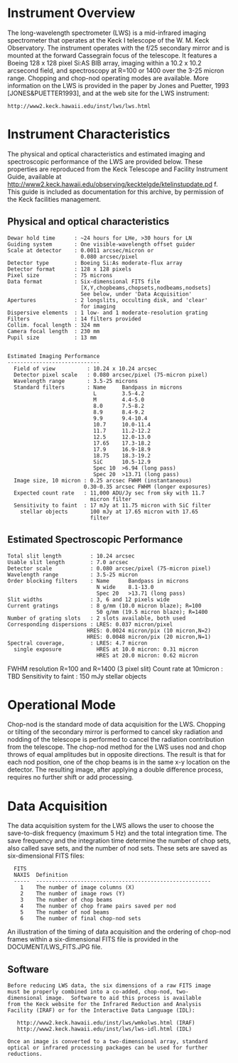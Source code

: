Instrument Overview
===================
  The long-wavelength spectrometer (LWS) is a mid-infrared imaging
  spectrometer that operates at the Keck I telescope of the W. M.
  Keck Observatory.  The instrument operates with the f/25 secondary
  mirror and is mounted at the forward Cassegrain focus of the
  telescope. It features a Boeing 128 x 128 pixel Si:AS BIB array,
  imaging within a 10.2 x 10.2 arcsecond field, and spectroscopy at
  R=100 or 1400 over the 3-25 micron range.  Chopping and chop-nod
  operating modes are available.  More information on the LWS is
  provided in the paper by Jones and Puetter, 1993
  [JONES&PUETTER1993], and at the web site for the LWS instrument:

    http://www2.keck.hawaii.edu/inst/lws/lws.html


Instrument Characteristics
==========================
  The physical and optical characteristics and estimated imaging and
  spectroscopic performance of the LWS  are provided below. These
  properties are reproduced from the Keck Telescope and Facility
  Instrument Guide, available at
  http://www2.keck.hawaii.edu/observing/kecktelgde/ktelinstupdate.pd
  f. This guide is included as documentation for this archive, by
  permission of the Keck facilities management.


  Physical and optical characteristics
  ------------------------------------
    Dewar hold time      : ~24 hours for LHe, >30 hours for LN
    Guiding system       : One visible-wavelength offset guider
    Scale at detector    : 0.0011 arcsec/micron or
                           0.080 arcsec/pixel
    Detector type        : Boeing Si:As moderate-flux array
    Detector format      : 128 x 128 pixels
    Pixel size           : 75 microns
    Data format          : Six-dimensional FITS file
                           [X,Y,chopbeams,chopsets,nodbeams,nodsets]
                           See below, under 'Data Acquisition'
    Apertures            : 2 longslits, occulting disk, and 'clear'
                           for imaging
    Dispersive elements  : 1 low- and 1 moderate-resolution grating
    Filters              : 14 filters provided
    Collim. focal length : 324 mm
    Camera focal length  : 230 mm
    Pupil size           : 13 mm


    Estimated Imaging Performance
    -----------------------------
      Field of view          : 10.24 x 10.24 arcsec
      Detector pixel scale   : 0.080 arcsec/pixel (75-micron pixel)
      Wavelength range       : 3.5-25 microns
      Standard filters       : Name     Bandpass in microns
                               L        3.5-4.2
                               M        4.4-5.0
                               8.0      7.5-8.2
                               8.9      8.4-9.2
                               9.9      9.4-10.4
                               10.7     10.0-11.4
                               11.7     11.2-12.2
                               12.5     12.0-13.0
                               17.65    17.3-18.2
                               17.9     16.9-18.9
                               18.75    18.3-19.2
                               SiC      10.5-12.9
                               Spec 10  >6.94 (long pass)
                               Spec 20  >13.71 (long pass)
      Image size, 10 micron : 0.25 arcsec FWHM (instantaneous)
                            0.30-0.35 arcsec FWHM (longer exposures)
      Expected count rate   : 11,000 ADU/Jy sec from sky with 11.7
                              micron filter
      Sensitivity to faint  : 17 mJy at 11.75 micron with SiC filter
        stellar objects       100 mJy at 17.65 micron with 17.65
                              filter


  Estimated Spectroscopic Performance
  -----------------------------------
    Total slit length         : 10.24 arcsec
    Usable slit length        : 7.0 arcsec
    Detector scale            : 0.080 arcsec/pixel (75-micron pixel)
    Wavelength range          : 3.5-25 micron
    Order blocking filters    : Name      Bandpass in microns
                                N wide    8.1-13.0
                                Spec 20   >13.71 (long pass)
    Slit widths               : 3, 6 and 12 pixels wide
    Current gratings          : 8 g/mm (10.0 micron blaze); R=100
                                50 g/mm (19.5 micron blaze); R=1400
    Number of grating slots   : 2 slots available, both used
    Corresponding dispersions : LRES: 0.037 micron/pixel
                             HRES: 0.0024 micron/pix (10 micron,N=2)
                             HRES: 0.0048 micron/pix (20 micron,N=1)
    Spectral coverage,        : LRES: 4.7 micron
      single exposure           HRES at 10.0 micron: 0.31 micron
                                HRES at 20.0 micron: 0.62 micron
   FWHM resolution              R=100 and R=1400 (3 pixel slit)
   Count rate at 10micron     : TBD
   Sensitivity to faint       : 150 mJy
     stellar objects


Operational Mode
================
  Chop-nod is the standard mode of data acquisition for the LWS.
  Chopping or tilting of the secondary mirror is performed to cancel
  sky radiation and nodding of the telescope is performed to cancel
  the radiation contribution from the telescope.  The chop-nod
  method for the LWS uses nod and chop throws of equal amplitudes
  but in opposite directions. The result is that for each nod
  position, one of the chop beams is in the same x-y location on the
  detector. The resulting image, after applying a double difference
  process, requires no further shift or add processing.

Data Acquisition
================
  The data acquisition system for the LWS allows the user to choose
  the save-to-disk frequency (maximum 5 Hz) and the total
  integration time. The save frequency and the integration time
  determine the number of chop sets, also called save sets, and the
  number of nod sets. These sets are saved as six-dimensional FITS
  files:

      FITS
      NAXIS  Definition
      -----  -------------------------------------------------------
        1    The number of image columns (X)
        2    The number of image rows (Y)
        3    The number of chop beams
        4    The number of chop frame pairs saved per nod
        5    The number of nod beams
        6    The number of final chop-nod sets

  An illustration of the timing of data acquisition and the ordering
  of chop-nod frames within a six-dimensional FITS file is provided
  in the DOCUMENT/LWS_FITS.JPG file.

  Software
  --------
    Before reducing LWS data, the six dimensions of a raw FITS image
    must be properly combined into a co-added, chop-nod, two-
    dimensional image.  Software to aid this process is available
    from the Keck website for the Infrared Reduction and Analysis
    Facility (IRAF) or for the Interactive Data Language (IDL):

       http://www2.keck.hawaii.edu/inst/lws/wmkolws.html (IRAF)
       http://www2.keck.hawaii.edu/inst/lws/lws-idl.html (IDL)

    Once an image is converted to a two-dimensional array, standard
    optical or infrared processing packages can be used for further
    reductions.
